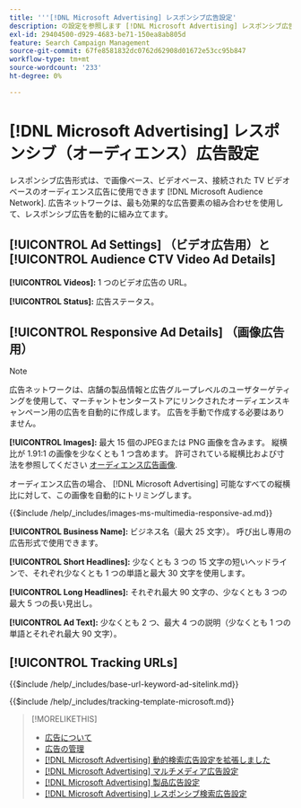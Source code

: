 ```yaml
---
title: '''[!DNL Microsoft Advertising] レスポンシブ広告設定'
description: の設定を参照します [!DNL Microsoft Advertising] レスポンシブ広告。
exl-id: 29404500-d929-4683-be71-150ea8ab805d
feature: Search Campaign Management
source-git-commit: 67fe8581832dc0762d62908d01672e53cc95b847
workflow-type: tm+mt
source-wordcount: '233'
ht-degree: 0%

---
```


# [!DNL Microsoft Advertising] レスポンシブ（オーディエンス）広告設定

レスポンシブ広告形式は、で画像ベース、ビデオベース、接続された TV ビデオベースのオーディエンス広告に使用できます [!DNL Microsoft Audience Network]. 広告ネットワークは、最も効果的な広告要素の組み合わせを使用して、レスポンシブ広告を動的に組み立てます。

## [!UICONTROL Ad Settings] （ビデオ広告用）と [!UICONTROL Audience CTV Video Ad Details]

**[!UICONTROL Videos]:** 1 つのビデオ広告の URL。

**[!UICONTROL Status]:** 広告ステータス。

## [!UICONTROL Responsive Ad Details] （画像広告用）

>[!NOTE]
>
>広告ネットワークは、店舗の製品情報と広告グループレベルのユーザターゲティングを使用して、マーチャントセンターストアにリンクされたオーディエンスキャンペーン用の広告を自動的に作成します。 広告を手動で作成する必要はありません。

**[!UICONTROL Images]:** 最大 15 個のJPEGまたは PNG 画像を含みます。 縦横比が 1.91:1 の画像を少なくとも 1 つ含めます。 許可されている縦横比および寸法を参照してください [オーディエンス広告画像](https://help.ads.microsoft.com/#apex/ads/en/56912/0).

オーディエンス広告の場合、 [!DNL Microsoft Advertising] 可能なすべての縦横比に対して、この画像を自動的にトリミングします。

<!-- Instructions -->

{{$include /help/_includes/images-ms-multimedia-responsive-ad.md}}

**[!UICONTROL Business Name]:** ビジネス名（最大 25 文字）。 呼び出し専用の広告形式で使用できます。

**[!UICONTROL Short Headlines]:** 少なくとも 3 つの 15 文字の短いヘッドラインで、それぞれ少なくとも 1 つの単語と最大 30 文字を使用します。

**[!UICONTROL Long Headlines]:** それぞれ最大 90 文字の、少なくとも 3 つの最大 5 つの長い見出し。

**[!UICONTROL Ad Text]:** 少なくとも 2 つ、最大 4 つの説明（少なくとも 1 つの単語とそれぞれ最大 90 文字）。

## [!UICONTROL Tracking URLs]

<!-- **[!UICONTROL Base URl]:** -->

{{$include /help/_includes/base-url-keyword-ad-sitelink.md}}

<!-- **[!UICONTROL Tracking Template]:** -->

{{$include /help/_includes/tracking-template-microsoft.md}}

>[!MORELIKETHIS]
>
>* [広告について](ad-about.md)
>* [広告の管理](ad-manage.md)
>* [[!DNL Microsoft Advertising] 動的検索広告設定を拡張しました](ad-settings-microsoft-dsa.md)
>* [[!DNL Microsoft Advertising] マルチメディア広告設定](ad-settings-microsoft-multimedia.md)
>* [[!DNL Microsoft Advertising] 製品広告設定](ad-settings-microsoft-product.md)
>* [[!DNL Microsoft Advertising] レスポンシブ検索広告設定](ad-settings-microsoft-rsa.md)
